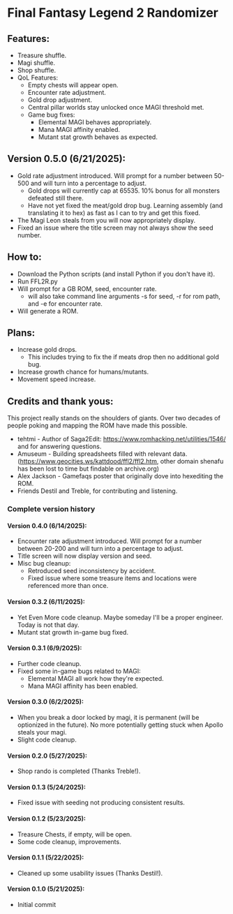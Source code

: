 # Final Fantasy Legend 2 Randomizer

## Features:
- Treasure shuffle.
- Magi shuffle.
- Shop shuffle.
- QoL Features:
  - Empty chests will appear open.
  - Encounter rate adjustment.
  - Gold drop adjustment.
  - Central pillar worlds stay unlocked once MAGI threshold met.
  - Game bug fixes:
    - Elemental MAGI behaves appropriately.
    - Mana MAGI affinity enabled.
    - Mutant stat growth behaves as expected.


## Version 0.5.0 (6/21/2025):
- Gold rate adjustment introduced. Will prompt for a number between 50-500 and will turn into a percentage to adjust.
   - Gold drops will currently cap at 65535. 10% bonus for all monsters defeated still there.
   - Have not yet fixed the meat/gold drop bug. Learning assembly (and translating it to hex) as fast as I can to try and get this fixed.
- The Magi Leon steals from you will now appropriately display.
- Fixed an issue where the title screen may not always show the seed number.



## How to:
- Download the Python scripts (and install Python if you don't have it).
- Run FFL2R.py
- Will prompt for a GB ROM, seed, encounter rate.
  - will also take command line arguments -s for seed, -r for rom path, and -e for encounter rate.
- Will generate a ROM.

## Plans:
- Increase gold drops.
  - This includes trying to fix the if meats drop then no additional gold bug.
- Increase growth chance for humans/mutants.
- Movement speed increase.

## Credits and thank yous:
This project really stands on the shoulders of giants. Over two decades of people poking and
mapping the ROM have made this possible.

- tehtmi - Author of Saga2Edit: https://www.romhacking.net/utilities/1546/ and for answering questions.
- Amuseum - Building spreadsheets filled with relevant data. (https://www.geocities.ws/kattdood/ffl2/ffl2.htm,
  other domain shenafu has been lost to time but findable on archive.org)
- Alex Jackson - Gamefaqs poster that originally dove into hexediting the ROM.
- Friends Destil and Treble, for contributing and listening.

### Complete version history

#### Version 0.4.0 (6/14/2025):
- Encounter rate adjustment introduced. Will prompt for a number between 20-200 and will turn into a percentage to adjust.
- Title screen will now display version and seed.
- Misc bug cleanup:
  - Retroduced seed inconsistency by accident.
  - Fixed issue where some treasure items and locations were referenced more than once.

#### Version 0.3.2 (6/11/2025):
- Yet Even More code cleanup. Maybe someday I'll be a proper engineer. Today is not that day.
- Mutant stat growth in-game bug fixed.

#### Version 0.3.1 (6/9/2025):
- Further code cleanup.
- Fixed some in-game bugs related to MAGI:
  - Elemental MAGI all work how they're expected.
  - Mana MAGI affinity has been enabled.

#### Version 0.3.0 (6/2/2025):
- When you break a door locked by magi, it is permanent (will be optionized in the future). No more potentially getting stuck when Apollo steals your magi.
- Slight code cleanup.

#### Version 0.2.0 (5/27/2025):
- Shop rando is completed (Thanks Treble!).

#### Version 0.1.3 (5/24/2025):
- Fixed issue with seeding not producing consistent results.

#### Version 0.1.2 (5/23/2025):
- Treasure Chests, if empty, will be open.
- Some code cleanup, improvements.

#### Version 0.1.1 (5/22/2025):
- Cleaned up some usability issues (Thanks Destil!).

#### Version 0.1.0 (5/21/2025):
- Initial commit
